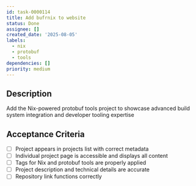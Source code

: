 ```yaml
---
id: task-0000114
title: Add bufrnix to website
status: Done
assignee: []
created_date: '2025-08-05'
labels:
  - nix
  - protobuf
  - tools
dependencies: []
priority: medium
---
```


## Description

Add the Nix-powered protobuf tools project to showcase advanced build system integration and developer tooling expertise

## Acceptance Criteria

- [ ] Project appears in projects list with correct metadata
- [ ] Individual project page is accessible and displays all content
- [ ] Tags for Nix and protobuf tools are properly applied
- [ ] Project description and technical details are accurate
- [ ] Repository link functions correctly
